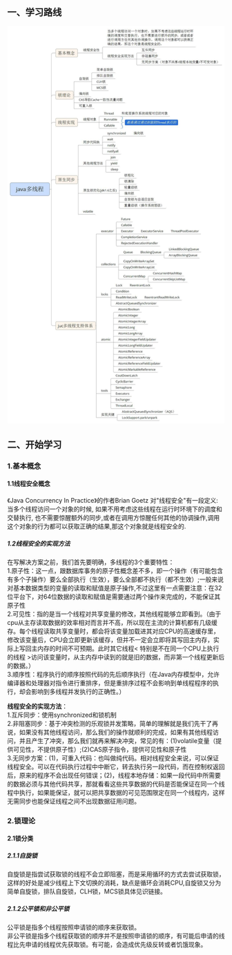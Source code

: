 ## 一、学习路线
![](/图片/并发/Java多线程编程学习体系图.jpg)

## 二、开始学习
### 1.基本概念
#### 1.1线程安全概念
《Java Concurrency In Practice》的作者Brian  Goetz 对"线程安全"有一段定义: 当多个线程访问一个对象的时候, 如果不用考虑这些线程在运行时环境下的调度和交替执行, 也不需要惊醒额外的同步,或者在调用方惊醒任何其他的协调操作,调用这个对象的行为都可以获取正确的结果,那这个对象就是线程安全的. 

##### 1.2线程安全的实现方法
  在写解决方案之前，我们首先要明确，多线程的3个重要特性：<br/>
1.原子性：这一点，跟数据库事务的原子性概念差不多，即一个操作（有可能包含有多个子操作）要么全部执行（生效），要么全部都不执行（都不生效）;一般来说对基本数据类型的变量的读取和赋值是原子操作,不过这里有一点需要注意：在32位平台下，对64位数据的读取和赋值是需要通过两个操作来完成的，不能保证其原子性<br/>
2.可见性：指的是当一个线程对共享变量的修改，其他线程能够立即看到。（由于cpu从主存读取数据的效率相对而言并不高，所以现在主流的计算机都有几级缓存。每个线程读取共享变量时，都会将该变量加载进其对应CPU的高速缓存里，修改该变量后，CPU会立即更新该缓存，但并不一定会立即将其写回主内存，实际上写回主内存的时间不可预期。此时其它线程< 特别是不在同一个CPU上执行的线程 >访问该变量时，从主内存中读到的就是旧的数据，而非第一个线程更新后的数据。）<br/>
3.顺序性：程序执行的顺序按照代码的先后顺序执行（在Java内存模型中，允许编译器和处理器对指令进行重排序，但是重排序过程不会影响到单线程程序的执行，却会影响到多线程并发执行的正确性。）<br/>

**线程安全的实现方法**：<br>
1.互斥同步：使用synchronized和锁机制<br>
2.非阻塞同步：基于冲突检测的乐观锁并发策略，简单的理解就是我们先干了再说，如果没有其他线程访问，那么我们的操作就顺利的完成，如果有其他线程访问，并且产生了冲突，那么我们就再来解决冲突，常见的有：(1)volatile变量（提供可见性，不提供原子性）;(2)CAS原子指令，提供可见性和原子性<br>
3.无同步方案：(1)，可重入代码：也叫做纯代码。相对线程安全来说，可以保证线程安全。可以在代码执行过程中中断它，转去执行另一段代码，而在控制权返回后，原来的程序不会出现任何错误；(2)，线程本地存储：如果一段代码中所需要的数据必须与其他代码共享，那就看看这些共享数据的代码是否能保证在同一个线程中执行，如果能保证，就可以把共享数据的可见范围限定在同一个线程内，这样无需同步也能保证线程之间不出现数据征用问题。<br>

### 2.锁理论
#### 2.1锁分类
##### 2.1.1自旋锁
自旋锁是指尝试获取锁的线程不会立即阻塞，而是采用循环的方式去尝试获取锁，这样的好处是减少线程上下文切换的消耗，缺点是循环会消耗CPU,自旋锁又分为简单自旋锁，排队自旋锁，CLH锁，MCS锁具体见识链接。<br/>
[](https://blog.csdn.net/liu88010988/article/details/50799745)
##### 2.1.2公平锁和非公平锁
公平锁是指多个线程按照申请锁的顺序来获取锁。<br/>
非公平锁是指多个线程获取锁的顺序并不是按照申请锁的顺序，有可能后申请的线程比先申请的线程优先获取锁。有可能，会造成优先级反转或者饥饿现象。

  



